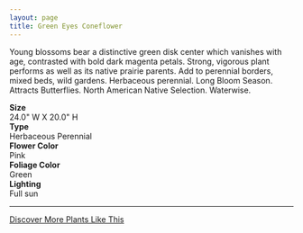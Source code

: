 ```yaml
---
layout: page
title: Green Eyes Coneflower
---
```


<div class="row">
  <div class="col-md-4">
    <div class="plant-image plant-image-large" style="background-image: url(&quot;https://s3-us-west-1.amazonaws.com/images.plantwithbloom.com/green_eyes_coneflower.jpg&quot;);"></div>
  </div>
  <div class="col-md-8">
    <div>
      <p>Young blossoms bear a distinctive green disk center which vanishes with age, contrasted with bold dark magenta petals. Strong, vigorous plant performs as well as its native prairie parents. Add to perennial borders, mixed beds, wild gardens. Herbaceous perennial. Long Bloom Season. Attracts Butterflies. North American Native Selection. Waterwise.</p>
      <div class="row">
        <div class="col-md-3">
          <strong>Size</strong>
        </div>
        <div class="col-md-9">24.0" W X 20.0" H</div>
      </div>
      <div class="row">
        <div class="col-md-3">
          <strong>Type</strong>
        </div>
        <div class="col-md-9">Herbaceous Perennial</div>
      </div>
      <div class="row">
        <div class="col-md-3">
          <strong>Flower Color</strong>
        </div>
        <div class="col-md-9">Pink</div>
      </div>
      <div class="row">
        <div class="col-md-3">
          <strong>Foliage Color</strong>
        </div>
        <div class="col-md-9">Green</div>
      </div>
      <div class="row">
        <div class="col-md-3">
          <strong>Lighting</strong>
        </div>
        <div class="col-md-9">Full sun</div>
      </div>
    </div>
    <hr/>
    <a class="btn btn-default" href="http://app.plantwithbloom.com/search">Discover More Plants Like This</a>
  </div>
</div>
